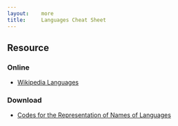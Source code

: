 ```yaml
---
layout:    more
title:     Languages Cheat Sheet 
---
```

<div class="content content-400">
    <div class="board board-326">
        <h2 class="board-title">Resource</h2>
        <div class="board-card">
            <h3 class="board-card-title">Online</h3>
            <ul>
                <li><a href="http://en.wikipedia.org/wiki/Languages">Wikipedia Languages</a></li>
            </ul>
        </div>
        <div class="board-card">
            <h3 class="board-card-title">Download</h3>
            <ul>
                <li><a href="http://www.loc.gov/standards/iso639-2/php/code_list.php">Codes for the Representation of Names of Languages</a></li>
            </ul>
        </div>
    </div>
</div>
